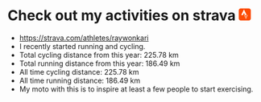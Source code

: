 # Check out my activities on strava ![logo](https://github.com/raywonkari/raywonkari/blob/master/logo/strava.png)
* https://strava.com/athletes/raywonkari
* I recently started running and cycling.
* Total cycling distance from this year: 225.78 km
* Total running distance from this year: 186.49 km
* All time cycling distance: 225.78 km
* All time running distance: 186.49 km
* My moto with this is to inspire at least a few people to start exercising.
